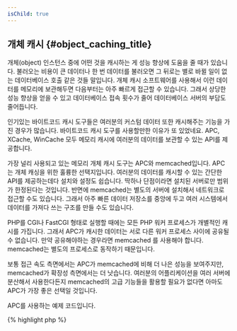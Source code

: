 ```yaml
---
isChild: true
---
```


## 개체 캐시 {#object_caching_title}

개체(object) 인스턴스 중에 어떤 것을 캐시하는 게 성능 향상에 도움을 줄 때가 있습니다. 불러오는 비용이 큰 데이터나 한 번 데이터를 불러오면 그 뒤로는 별로 바뀔 일이 없는 데이터베이스 호출 같은 것들 말입니다. 개체 캐시 소프트웨어를 사용해서 이런 데이터를 메모리에 보관해두면 다음부터는 아주 빠르게 접근할 수 있습니다. 그래서 상당한 성능 향상을 얻을 수 있고 데이터베이스 접속 횟수가 줄어 데이터베이스 서버의 부담도 줄어듭니다.

인기있는 바이트코드 캐시 도구들은 여러분의 커스텀 데이터 또한 캐시해주는 기능을 가진 경우가 많습니다. 바이트코드 캐시 도구를 사용할만한 이유가 또 있었네요. APC, XCache, WinCache 모두 메모리 캐시에 여러분의 데이터를 보관할 수 있는 API를 제공합니다.

가장 널리 사용되고 있는 메모리 개체 캐시 도구는 APC와 memcached입니다. APC는 개체 캐싱을 위한 훌륭한 선택지입니다. 여러분의 데이터를 캐시할 수 있는 간단한 API를 제공하는데다 설치와 설정도 쉽습니다. 딱하나 단점이라면 설치된 서버로만 범위가 한정된다는 것입니다. 반면에 memcached는 별도의 서버에 설치해서 네트워크로 접근할 수도 있습니다. 그래서 아주 빠른 데이터 저장소를 중앙에 두고 여러 시스템에서 데이터를 가져다 쓰는 구조를 만들 수도 있습니다.

PHP를 CGI나 FastCGI 형태로 실행할 때에는 모든 PHP 워커 프로세스가 개별적인 캐시를 가집니다. 그래서 APC가 캐시한 데이터는 서로 다른 워커 프로세스 사이에 공유될 수 없습니다. 만약 공유해야하는 경우라면 memcached 를 사용해야 합니다. memcached는 별도의 프로세스로 동작하기 때문입니다.

보통 접근 속도 측면에서는 APC가 memcached에 비해 더 나은 성능을 보여주지만, memcached가 확장성 측면에서는 더 낫습니다. 여러분의 어플리케이션을 여러 서버에 분산해서 사용한다든지 memcached의 고급 기능들을 활용할 필요가 없다면 아마도 APC가 가장 좋은 선택일 것입니다.

APC를 사용하는 예제 코드입니다.

{% highlight php %}
<?php
// 캐시에 'expensive_data'가 저장되어 있는지 확인한다
$data = apc_fetch('expensive_data');
if ($data === false) {
    // 캐시에 저장된 데이터가 없다. 저장했다가 나중에 사용하자.
    apc_add('expensive_data', $data = get_expensive_data());
}

print_r($data);
{% endhighlight %}

인기있는 개체 캐시 도구들에 대해서 더 알아보기

* [APC Functions](http://php.net/manual/en/ref.apc.php)
* [Memcached](http://memcached.org/)
* [Redis](http://redis.io/)
* [XCache APIs](http://xcache.lighttpd.net/wiki/XcacheApi)
* [WinCache Functions](http://www.php.net/manual/en/ref.wincache.php)
